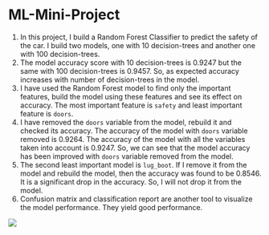 # ML-Mini-Project

1.	In this project, I build a Random Forest Classifier to predict the safety of the car. I build two models, one with 10 decision-trees and another one with 100 decision-trees. 
2.	The model accuracy score with 10 decision-trees is 0.9247 but the same with 100 decision-trees is 0.9457. So, as expected accuracy increases with number of decision-trees in the model.
3.	I have used the Random Forest model to find only the important features, build the model using these features and see its effect on accuracy. The most important feature is `safety` and least important feature is `doors`.
4.	I have removed the `doors` variable from the model, rebuild it and checked its accuracy. The accuracy of the model with `doors` variable removed is 0.9264. The accuracy of the model with all the variables taken into account is 0.9247. So, we can see that the model accuracy has been improved with `doors` variable removed from the model.
5.	The second least important model is `lug_boot`. If I remove it from the model and rebuild the model, then the accuracy was found to be 0.8546. It is a significant drop in the accuracy. So, I will not drop it from the model.
6.	Confusion matrix and classification report are another tool to visualize the model performance. They yield good performance.

<img src="https://drive.google.com/file/d/1ShFlRBhrSDF8H3Gk9DYzpgYxRzjXLNOM/view?usp=sharing"></img>
